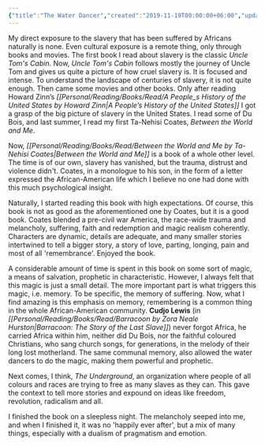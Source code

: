 ```yaml
---
{"title":"The Water Dancer","created":"2019-11-19T00:00:00+06:00","updated":"2024-10-03T14:10:13+06:00","read_count":"1","authors":["Ta-Nehisi Coates"],"rating":5,"reviewed":true,"tags":["bestreads","african","america"],"log":[{"status":"Read","timestamp":"2020-05-24T00:00:00+06:00"},{"status":"To Read","timestamp":"2019-11-19T00:00:00+06:00"}],"status":"Read","dg-publish":true,"dg-note-icon":3,"cover":"https://images-na.ssl-images-amazon.com/images/S/compressed.photo.goodreads.com/books/1549993860i/43982054.jpg","dg-path":"Reading/Books/Read/The Water Dancer by Ta-Nehisi Coates.md","permalink":"/reading/books/read/the-water-dancer-by-ta-nehisi-coates/","dgPassFrontmatter":true,"noteIcon":3}
---
```


My direct exposure to the slavery that has been suffered by Africans naturally is none. Even cultural exposure is a remote thing, only through books and movies. The first book I read about slavery is the classic *Uncle Tom's Cabin*. Now, *Uncle Tom's Cabin* follows mostly the journey of Uncle Tom and gives us quite a picture of how cruel slavery is. It is focused and intense. To understand the landscape of centuries of slavery, it is not quite enough. Then came some movies and other books. Only after reading Howard Zinn’s *[[Personal/Reading/Books/Read/A People_s History of the United States by Howard Zinn\|A People’s History of the United States]]* I got a grasp of the big picture of slavery in the United States. I read some of Du Bois, and last summer, I read my first Ta-Nehisi Coates, *Between the World and Me*.

Now, *[[Personal/Reading/Books/Read/Between the World and Me by Ta-Nehisi Coates\|Between the World and Me]]* is a book of a whole other level. The time is of our own, slavery has vanished, but the trauma, distrust and violence didn't. Coates, in a monologue to his son, in the form of a letter expressed the African-American life which I believe no one had done with this much psychological insight.

Naturally, I started reading this book with high expectations. Of course, this book is not as good as the aforementioned one by Coates, but it is a good book. Coates blended a pre-civil war America, the race-wide trauma and melancholy, suffering, faith and redemption and magic realism coherently. Characters are dynamic, details are adequate, and many smaller stories intertwined to tell a bigger story, a story of love, parting, longing, pain and most of all 'remembrance'. Enjoyed the book.

A considerable amount of time is spent in this book on some sort of magic, a means of salvation, prophetic in characteristic. However, I always felt that this magic is just a small detail. The more important part is what triggers this magic, i.e. memory. To be specific, the memory of suffering. Now, what I find amazing is this emphasis on memory, remembering is a common thing in the whole African-American community. **Cudjo Lewis** (in *[[Personal/Reading/Books/Read/Barracoon by Zora Neale Hurston\|Barracoon: The Story of the Last Slave]]*) never forgot Africa, he carried Africa within him, neither did Du Bois, nor the faithful coloured Christians, who sang church songs, for generations, in the melody of their long lost motherland. The same communal memory, also allowed the water dancers to do the magic, making them powerful and prophetic.

Next comes, I think, *The Underground*, an organization where people of all colours and races are trying to free as many slaves as they can. This gave the context to tell more stories and expound on ideas like freedom, revolution, radicalism and all.

I finished the book on a sleepless night. The melancholy seeped into me, and when I finished it, it was no 'happily ever after', but a mix of many things, especially with a dualism of pragmatism and emotion.
